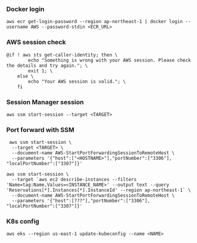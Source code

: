 ### Docker login
```shell
aws ecr get-login-password --region ap-northeast-1 | docker login --username AWS --password-stdin <ECR_URL>
```

### AWS session check
```shell
@if ! aws sts get-caller-identity; then \
  		echo "Something is wrong with your AWS session. Please check the details and try again."; \
  		exit 1; \
  	else \
		echo "Your AWS session is valid."; \
	fi
```

### Session Manager session
```shell
aws ssm start-session --target <TARGET>
```

### Port forward with SSM
```shell	
 aws ssm start-session \
  --target <TARGET> \
  --document-name AWS-StartPortForwardingSessionToRemoteHost \
  --parameters '{"host":["<HOSTNAME>"],"portNumber":["3306"], "localPortNumber":["3307"]}'
```

```
aws ssm start-session \
  --target `aws ec2 describe-instances --filters 'Name=tag:Name,Values=<INSTANCE_NAME>' --output text --query 'Reservations[*].Instances[*].InstanceId' --region ap-northeast-1` \
  --document-name AWS-StartPortForwardingSessionToRemoteHost \
  --parameters '{"host":[???"],"portNumber":["3306"], "localPortNumber":["3307"]}'
```
	
### K8s config
```shell
aws eks --region us-east-1 update-kubeconfig --name <NAME>
```
